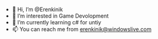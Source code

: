 - 👋 Hi, I’m @Erenkinik
- 👀 I’m interested in Game Devolopment
- 🌱 I’m currently learning c# for untiy
- 📫 You can reach me from erenkinik@windowslive.com

